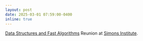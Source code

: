```yaml
---
layout: post
date: 2025-03-01 07:59:00-0400
inline: true 
---
```


[Data Structures and Fast Algorithms](https://simons.berkeley.edu/workshops/data-structures-optimization-fast-algorithms-reunion) Reunion at [Simons Institute](https://simons.berkeley.edu/homepage).
